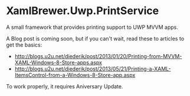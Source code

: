 # XamlBrewer.Uwp.PrintService
A small framework that provides printing support to UWP MVVM apps.

A Blog post is coming soon, but if you can't wait, read these to articles to get the basics:
* http://blogs.u2u.net/diederik/post/2013/01/20/Printing-from-MVVM-XAML-Windows-8-Store-apps.aspx
* http://blogs.u2u.net/diederik/post/2013/05/21/Printing-a-XAML-ItemsControl-from-a-Windows-8-Store-app.aspx

To work properly, it requires Aniversary Update.
